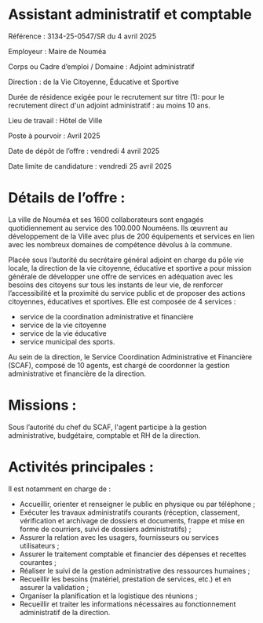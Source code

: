 # Assistant administratif et comptable

Référence : 3134-25-0547/SR du 4 avril 2025

Employeur : Maire de Nouméa

Corps ou Cadre d’emploi / Domaine : Adjoint administratif

Direction : de la Vie Citoyenne, Éducative et Sportive

Durée de résidence exigée pour le recrutement sur titre (1): pour le recrutement direct d'un adjoint administratif : au moins 10 ans.

Lieu de travail : Hôtel de Ville

Poste à pourvoir : Avril 2025

Date de dépôt de l’offre : vendredi 4 avril 2025

Date limite de candidature : vendredi 25 avril 2025

# Détails de l’offre :

La ville de Nouméa et ses 1600 collaborateurs sont engagés quotidiennement au service des 100.000 Nouméens. Ils œuvrent au développement de la Ville avec plus de 200 équipements et services en lien avec les nombreux domaines de compétence dévolus à la commune.

Placée sous l’autorité du secrétaire général adjoint en charge du pôle vie locale, la direction de la vie citoyenne, éducative et sportive a pour mission générale de développer une offre de services en adéquation avec les besoins des citoyens sur tous les instants de leur vie, de renforcer l’accessibilité et la proximité du service public et de proposer des actions citoyennes, éducatives et sportives. Elle est composée de 4 services :

- service de la coordination administrative et financière
- service de la vie citoyenne
- service de la vie éducative
- service municipal des sports.

Au sein de la direction, le Service Coordination Administrative et Financière (SCAF), composé de 10 agents, est chargé de coordonner la gestion administrative et financière de la direction.

# Missions :

Sous l’autorité du chef du SCAF, l'agent participe à la gestion administrative, budgétaire, comptable et RH de la direction.

# Activités principales :

Il est notamment en charge de :

- Accueillir, orienter et renseigner le public en physique ou par téléphone ;
- Exécuter les travaux administratifs courants (réception, classement, vérification et archivage de dossiers et documents, frappe et mise en forme de courriers, suivi de dossiers administratifs) ;
- Assurer la relation avec les usagers, fournisseurs ou services utilisateurs ;
- Assurer le traitement comptable et financier des dépenses et recettes courantes ;
- Réaliser le suivi de la gestion administrative des ressources humaines ;
- Recueillir les besoins (matériel, prestation de services, etc.) et en assurer la validation ;
- Organiser la planification et la logistique des réunions ;
- Recueillir et traiter les informations nécessaires au fonctionnement administratif de la direction.